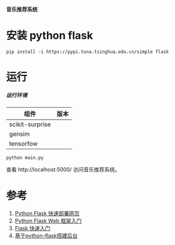 **音乐推荐系统**

# 安装 python flask

```shell script
pip install -i https://pypi.tuna.tsinghua.edu.cn/simple flask
```

# 运行

##### 运行环境

| 组件            | 版本 |
| --------------- | ---- |
| scikit-surprise |      |
| gensim          |      |
| tensorfow       |      |


```shell script
python main.py
```

查看 http://localhost:5000/ 访问音乐推荐系统。


# 参考
1. [Python Flask 快速部署网页](https://www.jianshu.com/p/c8b321087eca)
2. [Python Flask Web 框架入门](https://blog.csdn.net/sinat_38682860/article/details/82354342)
2. [Flask 快速入门](http://docs.jinkan.org/docs/flask/quickstart.html#a-minimal-application)
3. [基于python-flask搭建后台](https://blog.csdn.net/WinerChopin/article/details/81060230)